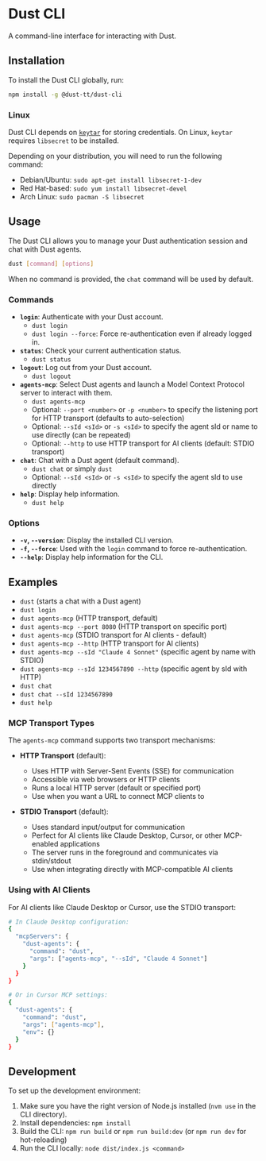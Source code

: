 # Dust CLI

A command-line interface for interacting with Dust.

## Installation

To install the Dust CLI globally, run:

```bash
npm install -g @dust-tt/dust-cli
```

### Linux

Dust CLI depends on [`keytar`](https://www.npmjs.com/package/keytar) for storing credentials. On
Linux, `keytar` requires `libsecret` to be installed.

Depending on your distribution, you will need to run the following command:

- Debian/Ubuntu: `sudo apt-get install libsecret-1-dev`
- Red Hat-based: `sudo yum install libsecret-devel`
- Arch Linux: `sudo pacman -S libsecret`

## Usage

The Dust CLI allows you to manage your Dust authentication session and chat with Dust agents.

```bash
dust [command] [options]
```

When no command is provided, the `chat` command will be used by default.

### Commands

- **`login`**: Authenticate with your Dust account.
  - `dust login`
  - `dust login --force`: Force re-authentication even if already logged in.
- **`status`**: Check your current authentication status.
  - `dust status`
- **`logout`**: Log out from your Dust account.
  - `dust logout`
- **`agents-mcp`**: Select Dust agents and launch a Model Context Protocol server to interact with them.
  - `dust agents-mcp`
  - Optional: `--port <number>` or `-p <number>` to specify the listening port for HTTP transport (defaults to auto-selection)
  - Optional: `--sId <sId>` or `-s <sId>` to specify the agent sId or name to use directly (can be repeated)
  - Optional: `--http` to use HTTP transport for AI clients (default: STDIO transport)
- **`chat`**: Chat with a Dust agent (default command).
  - `dust chat` or simply `dust`
  - Optional: `--sId <sId>` or `-s <sId>` to specify the agent sId to use directly
- **`help`**: Display help information.
  - `dust help`

### Options

- **`-v`, `--version`**: Display the installed CLI version.
- **`-f`, `--force`**: Used with the `login` command to force re-authentication.
- **`--help`**: Display help information for the CLI.

## Examples

- `dust` (starts a chat with a Dust agent)
- `dust login`
- `dust agents-mcp` (HTTP transport, default)
- `dust agents-mcp --port 8080` (HTTP transport on specific port)
- `dust agents-mcp` (STDIO transport for AI clients - default)
- `dust agents-mcp --http` (HTTP transport for AI clients)
- `dust agents-mcp --sId "Claude 4 Sonnet"` (specific agent by name with STDIO)
- `dust agents-mcp --sId 1234567890 --http` (specific agent by sId with HTTP)
- `dust chat`
- `dust chat --sId 1234567890`
- `dust help`

### MCP Transport Types

The `agents-mcp` command supports two transport mechanisms:

- **HTTP Transport** (default): 
  - Uses HTTP with Server-Sent Events (SSE) for communication
  - Accessible via web browsers or HTTP clients
  - Runs a local HTTP server (default or specified port)
  - Use when you want a URL to connect MCP clients to
  
- **STDIO Transport** (default):
  - Uses standard input/output for communication
  - Perfect for AI clients like Claude Desktop, Cursor, or other MCP-enabled applications
  - The server runs in the foreground and communicates via stdin/stdout
  - Use when integrating directly with MCP-compatible AI clients

### Using with AI Clients

For AI clients like Claude Desktop or Cursor, use the STDIO transport:

```bash
# In Claude Desktop configuration:
{
  "mcpServers": {
    "dust-agents": {
      "command": "dust",
      "args": ["agents-mcp", "--sId", "Claude 4 Sonnet"]
    }
  }
}

# Or in Cursor MCP settings:
{
  "dust-agents": {
    "command": "dust",
    "args": ["agents-mcp"],
    "env": {}
  }
}
```

## Development

To set up the development environment:

1. Make sure you have the right version of Node.js installed (`nvm use` in the CLI directory).
2. Install dependencies: `npm install`
3. Build the CLI: `npm run build` or `npm run build:dev` (or `npm run dev` for hot-reloading)
4. Run the CLI locally: `node dist/index.js <command>`
